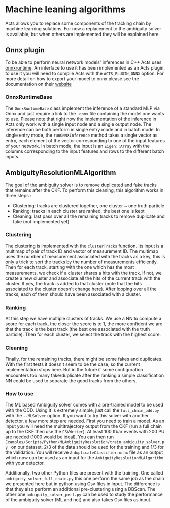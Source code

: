 # Machine leaning algorithms

Acts allows you to replace some components of the tracking chain by machine learning solutions.
For now a replacement to the ambiguity solver is available, but when others are implemented they will be explained here.

## Onnx plugin

To be able to perform neural network models' inferences in C++ Acts uses [onnxruntime](https://onnxruntime.ai/). An interface to use it has been implemented as an Acts plugin, to use it you will need to compile Acts with the `ACTS_PLUGIN_ONNX` option. For more detail on how to export your model to onnx please see the documentation on their [website](https://onnxruntime.ai/docs/) 

### OnnxRuntimeBase

The `OnnxRuntimeBase` class implement the inference of a standard MLP via Onnx and just require a link to the `.onnx` file containing the model one wants to use. Please note that right now the implementation of the inference in Acts only work with a single input node and a single output node. The inference can be both perform in single entry mode and in batch mode. In single entry mode, the `runONNXInference` method takes a single vector as entry, each element of the vector corresponding to one of the input features of your network. In batch mode, the input is an `Eigen::Array` with the columns corresponding to the input features and rows to the different batch inputs.

## AmbiguityResolutionMLAlgorithm

The goal of the ambiguity solver is to remove duplicated and fake tracks that remains after the CKF. To perform this cleaning, this algorithm works in three steps :

- Clustering: tracks are clustered together, one cluster ~ one truth particle
- Ranking: tracks in each cluster are ranked, the best one is kept 
- Cleaning: last pass over all the remaining tracks to remove duplicate and fake (not implemented yet)

### Clustering

The clustering is implemented with the `clusterTracks` function. Its input is a multimap of pair of track ID and vector of measurement ID. The multimap uses the number of measurement associated with the tracks as a key, this is only a trick to sort the tracks by the number of measurements efficiently. Then for each track, starting with the one which has the most measurements, we check if a cluster shares a hits with the track. If not, we create a new cluster and associate all the hits of the current track with the cluster. If yes, the track is added to that cluster (note that the hits associated to the cluster doesn't change here). After looping over all the tracks, each of them should have been associated with a cluster.   

### Ranking

At this step we have multiple clusters of tracks. We use a NN to compute a score for each track, the closer the score is to 1, the more confident we are that the track is the best track (the best one associated with the truth particle). Then for each cluster, we select the track with the highest score.

### Cleaning

Finally, for the remaining tracks, there might be some fakes and duplicates. With the first tests it doesn't seem to be the case, so the current implementation stops here. But in the future if some configuration encounters too many fake/duplicate after the ranking a simple classification NN could be used to separate the good tracks from the others. 

### How to use 

The ML based Ambiguity solver comes with a pre-trained model to be used with the ODD. Using it is extremely simple, just call the `full_chain_odd.py` with the `--MLSolver` option. If you want to try this solver with another detector, a few more step are needed. First you need to train a model. As an input you will need the multitrajectory output from the CKF (run a full chain up to the CKF then use the `CSVWriter`). At least 100 ttbar events with 200 PU are needed (1000 would be ideal). You can then run `Examples/Scripts/Python/MLAmbiguityResolution/train_ambiguity_solver.py ` on our dataset, 2/3 of the data should be used for the training and 1/3 for the validation. You will receive a `duplicateClassifier.onnx` file as an output which now can be used as an input for the `AmbiguityResolutionMLAlgorithm` with your detector.

Additionally, two other Python files are present with the training. One called `ambiguity_solver_full_chain.py` this one perform the same job as the chain we presented here but in python using Csv files in input. The difference is that they also perform an additional pre-clustering using a DBScan. The other one `ambiguity_solver_perf.py` can be used to study the performance of the ambiguity solver (ML and not) and also takes Csv files as input.